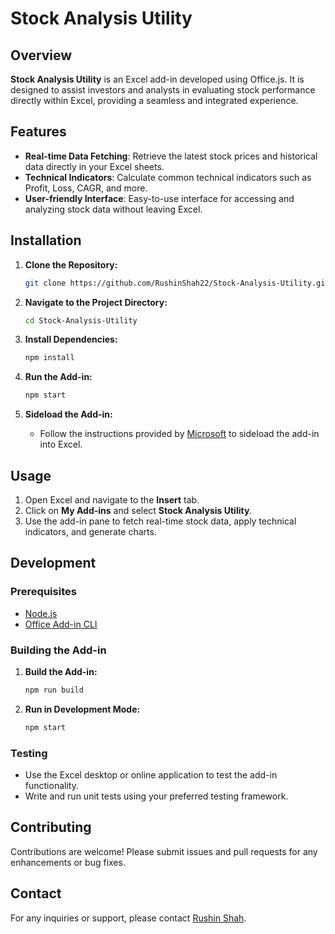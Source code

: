 
# Stock Analysis Utility

## Overview

**Stock Analysis Utility** is an Excel add-in developed using Office.js. It is designed to assist investors and analysts in evaluating stock performance directly within Excel, providing a seamless and integrated experience.

## Features

- **Real-time Data Fetching**: Retrieve the latest stock prices and historical data directly in your Excel sheets.
- **Technical Indicators**: Calculate common technical indicators such as Profit, Loss, CAGR, and more.
- **User-friendly Interface**: Easy-to-use interface for accessing and analyzing stock data without leaving Excel.

## Installation

1. **Clone the Repository:**

   ```bash
   git clone https://github.com/RushinShah22/Stock-Analysis-Utility.git
   ```

2. **Navigate to the Project Directory:**

   ```bash
   cd Stock-Analysis-Utility
   ```

3. **Install Dependencies:**

   ```bash
   npm install
   ```

4. **Run the Add-in:**

   ```bash
   npm start
   ```

5. **Sideload the Add-in:**

   - Follow the instructions provided by [Microsoft](https://docs.microsoft.com/en-us/office/dev/add-ins/testing/sideload-office-add-ins-for-testing) to sideload the add-in into Excel.

## Usage

1. Open Excel and navigate to the **Insert** tab.
2. Click on **My Add-ins** and select **Stock Analysis Utility**.
3. Use the add-in pane to fetch real-time stock data, apply technical indicators, and generate charts.

## Development

### Prerequisites

- [Node.js](https://nodejs.org/)
- [Office Add-in CLI](https://github.com/OfficeDev/generator-office)

### Building the Add-in

1. **Build the Add-in:**

   ```bash
   npm run build
   ```

2. **Run in Development Mode:**

   ```bash
   npm start
   ```

### Testing

- Use the Excel desktop or online application to test the add-in functionality.
- Write and run unit tests using your preferred testing framework.

## Contributing

Contributions are welcome! Please submit issues and pull requests for any enhancements or bug fixes.


## Contact

For any inquiries or support, please contact [Rushin Shah](mailto:shahrushin32@gmail.com).
